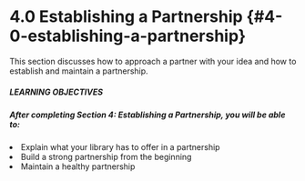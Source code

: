 # 4.0 Establishing a Partnership {#4-0-establishing-a-partnership}

This section discusses how to approach a partner with your idea and how to establish and maintain a partnership.


<div class="table-format"><span class="title"><h5>LEARNING OBJECTIVES</h5></span><h5>After completing Section 4: Establishing a Partnership, you will be able to:</h5><li>Explain what your library has to offer in a partnership</li><li>Build a strong partnership from the beginning</li><li>Maintain a healthy partnership</li>
</div>

